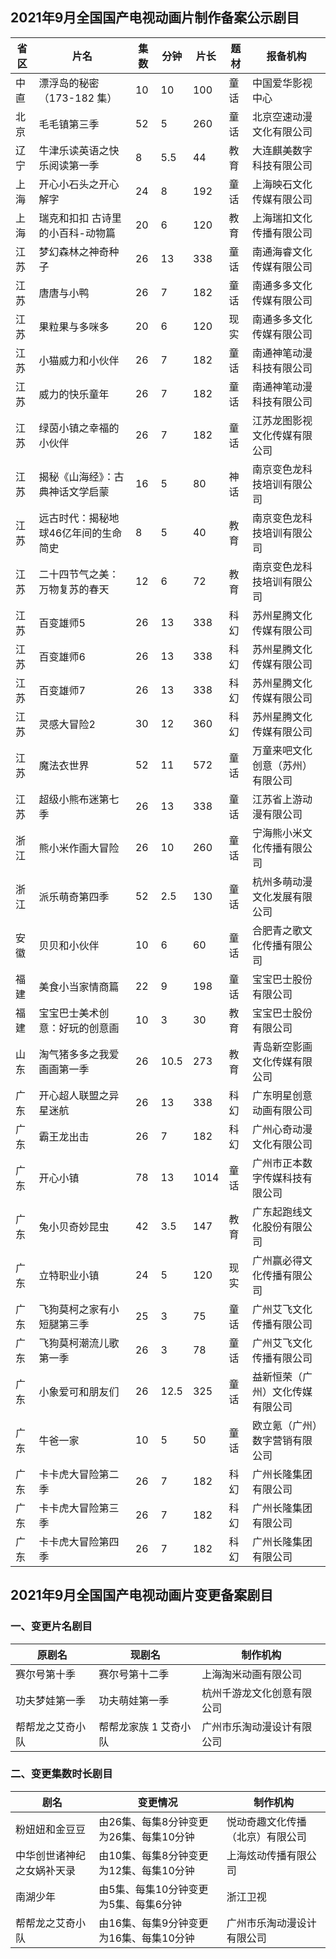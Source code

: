 ## 2021年9月全国国产电视动画片制作备案公示剧目
 省区 | 片名 | 集数 | 分钟 | 片长 | 题材 | 报备机构 
---|---|---|---|---|---|---
 中直 | 漂浮岛的秘密（173-182 集） | 10 | 10 | 100 | 童话 | 中国爱华影视中心 
 北京 | 毛毛镇第三季 | 52 | 5 | 260 | 童话 | 北京空速动漫文化有限公司 
 辽宁 | 牛津乐读英语之快乐阅读第一季 | 8 | 5.5 | 44 | 教育 | 大连麒美数字科技有限公司 
 上海 | 开心小石头之开心解字 | 24 | 8 | 192 | 童话 | 上海映石文化传媒有限公司 
 上海 | 瑞克和扣扣 古诗里的小百科-动物篇 | 20 | 6 | 120 | 教育 | 上海瑞扣文化传播有限公司 
 江苏 | 梦幻森林之神奇种子 | 26 | 13 | 338 | 童话 | 南通海睿文化传媒有限公司 
 江苏 | 唐唐与小鸭 | 26 | 7 | 182 | 童话 | 南通多多文化传媒有限公司 
 江苏 | 果粒果与多咪多 | 20 | 6 | 120 | 现实 | 南通多多文化传媒有限公司 
 江苏 | 小猫威力和小伙伴 | 26 | 7 | 182 | 童话 | 南通神笔动漫科技有限公司 
 江苏 | 威力的快乐童年 | 26 | 7 | 182 | 童话 | 南通神笔动漫科技有限公司 
 江苏 | 绿茵小镇之幸福的小伙伴 | 26 | 7 | 182 | 童话 | 江苏龙图影视文化传媒有限公司 
 江苏 | 揭秘《山海经》：古典神话文学启蒙 | 16 | 5 | 80 | 神话 | 南京变色龙科技培训有限公司 
 江苏 | 远古时代：揭秘地球46亿年间的生命简史 | 8 | 5 | 40 | 教育 | 南京变色龙科技培训有限公司 
 江苏 | 二十四节气之美：万物复苏的春天 | 12 | 6 | 72 | 教育 | 南京变色龙科技培训有限公司 
 江苏 | 百变雄师5 | 26 | 13 | 338 | 科幻 | 苏州星腾文化传媒有限公司 
 江苏 | 百变雄师6 | 26 | 13 | 338 | 科幻 | 苏州星腾文化传媒有限公司 
 江苏 | 百变雄师7 | 26 | 13 | 338 | 科幻 | 苏州星腾文化传媒有限公司 
 江苏 | 灵感大冒险2 | 30 | 12 | 360 | 科幻 | 苏州星腾文化传媒有限公司 
 江苏 | 魔法衣世界 | 52 | 11 | 572 | 童话 | 万童来吧文化创意（苏州）有限公司 
 江苏 | 超级小熊布迷第七季 | 26 | 13 | 338 | 童话 | 江苏省上游动漫有限公司 
 浙江 | 熊小米作画大冒险 | 26 | 10 | 260 | 童话 | 宁海熊小米文化传播有限公司 
 浙江 | 派乐萌奇第四季 | 52 | 2.5 | 130 | 童话 | 杭州多萌动漫文化发展有限公司 
 安徽 | 贝贝和小伙伴 | 10 | 6 | 60 | 童话 | 合肥青之歌文化传播有限公司 
 福建 | 美食小当家情商篇 | 22 | 9 | 198 | 童话 | 宝宝巴士股份有限公司 
 福建 | 宝宝巴士美术创意：好玩的创意画 | 10 | 3 | 30 | 教育 | 宝宝巴士股份有限公司 
 山东 | 淘气猪多多之我爱画画第一季 | 26 | 10.5 | 273 | 教育 | 青岛新空影画文化传媒有限公司 
 广东 | 开心超人联盟之异星迷航 | 26 | 13 | 338 | 科幻 | 广东明星创意动画有限公司 
 广东 | 霸王龙出击 | 26 | 7 | 182 | 科幻 | 广州心奇动漫文化有限公司 
 广东 | 开心小镇 | 78 | 13 | 1014 | 童话 | 广州市正本数字传媒科技有限公司 
 广东 | 兔小贝奇妙昆虫 | 42 | 3.5 | 147 | 教育 | 广东起跑线文化股份有限公司 
 广东 | 立特职业小镇 | 24 | 5 | 120 | 现实 | 广州赢必得文化传播有限公司 
 广东 | 飞狗莫柯之家有小短腿第三季 | 25 | 3 | 75 | 童话 | 广州艾飞文化传播有限公司 
 广东 | 飞狗莫柯潮流儿歌第一季 | 26 | 3 | 78 | 童话 | 广州艾飞文化传播有限公司 
 广东 | 小象爱可和朋友们 | 26 | 12.5 | 325 | 童话 | 益新恒荣（广州）文化传媒有限公司 
 广东 | 牛爸一家 | 10 | 5 | 50 | 童话 | 欧立氪（广州）数字营销有限公司 
 广东 | 卡卡虎大冒险第二季 | 26 | 7 | 182 | 科幻 | 广州长隆集团有限公司 
 广东 | 卡卡虎大冒险第三季 | 26 | 7 | 182 | 科幻 | 广州长隆集团有限公司 
 广东 | 卡卡虎大冒险第四季 | 26 | 7 | 182 | 科幻 | 广州长隆集团有限公司 

## 2021年9月全国国产电视动画片变更备案剧目
### 一、变更片名剧目
 原剧名 | 现剧名 | 制作机构 
---|---|---
 赛尔号第十季 | 赛尔号第十二季 | 上海淘米动画有限公司 
 功夫梦娃第一季 | 功夫萌娃第一季 | 杭州千游龙文化创意有限公司 
 帮帮龙之艾奇小队 | 帮帮龙家族 1 艾奇小队 | 广州市乐淘动漫设计有限公司 

### 二、变更集数时长剧目
 剧名 | 变更情况 | 制作机构 
---|---|---
 粉妞妞和金豆豆 | 由26集、每集8分钟变更为26集、每集10分钟 | 悦动奇趣文化传播（北京）有限公司 
 中华创世诸神纪之女娲补天录 | 由10集、每集8分钟变更为12集、每集10分钟 | 上海炫动传播有限公司 
 南湖少年 | 由5集、每集10分钟变更为5集、每集6分钟 | 浙江卫视 
 帮帮龙之艾奇小队 | 由16集、每集9分钟变更为16集、每集10分钟 | 广州市乐淘动漫设计有限公司 

